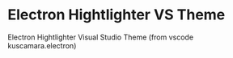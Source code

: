 # Electron Hightlighter VS Theme
Electron Hightlighter Visual Studio Theme (from vscode kuscamara.electron)
